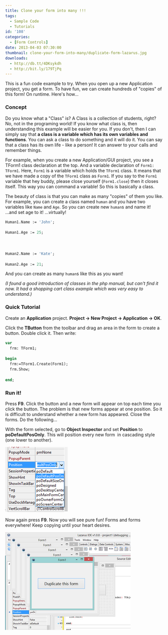```yaml
---
title: Clone your form into many !!!
tags:
  - Sample Code
  - Tutorials
id: '108'
categories:
  - [Form Controls]
date: 2013-04-03 07:30:00
thumbnail: clone-your-form-into-many/duplicate-form-lazarus.jpg
downloads:
  - http://db.tt/4DKsykdh
  - http://bit.ly/179TjPq
---
```


This is a fun code example to try. When you open up a new Application project, you get a form. To have fun, we can create hundreds of "copies" of this form! On runtime. Here's how...
<!-- more -->


### Concept

Do you know what a "Class" is? A Class is a collection of students, right? No, not in the programing world! If you know what class is, then understanding this example will be easier for you. If you don't, then I can simply say that **a class is a variable which has its own variables and functions**. You can ask a class to do something and it will do it. You can say that a class has its own life - like a person! It can answer to your calls and remember things.

For example, when you create a new Application/GUI project, you see a TForm1 class declaration at the top. And a variable declaration of `Form1: TForm1`. Here, `Form1` is a variable which holds the `TForm1` class. It means that we have made a copy of the `TForm1` class as `Form1`. If you say to the `Form1` variable that hey buddy, please close yourself (`Form1.close`) then it closes itself. This way you can command a variable! So this is basically a class.

The beauty of class is that you can make as many "copies" of them you like. For example, you can create a class named `human` and you have two variables like `Name` and `Age`. So you can create new `human`s and name it! ...and set age to it! ...virtually!

```pascal
Human1.Name := 'John';

Human1.Age := 25;



Human2.Name := 'Kate';

Human2.Age := 21;
```

And you can create as many `human`s like this as you want!

_(I found a good introduction of classes in the php manual, but can't find it now. It had a shopping cart class example which was very easy to understand.)_


### Quick Tutorial

Create an **Application** project. **Project -> New Project -> Application -> OK**.


Click the **TButton** from the toolbar and drag an area in the form to create a button. Double click it. Then write:

```pascal
var
  frm: TForm1;

begin
  frm:=TForm1.Create(Form1);
  frm.Show;

end;
```


### Run it!

Press **F9**. Click the button and a new form will appear on top each time you click the button. The problem is that new forms appear at one position. So it is difficult to understand whether a new form has appeared. Close the forms. Do the following...

With the form selected, go to **Object Inspector** and set **Position** to **poDefaultPosOnly**. This will position every new form  in cascading style (one lower to another).


![Changing Position property to place each form in a slightly different place on screen](clone-your-form-into-many/properties.gif)


Now again press **F9**. Now you will see pure fun! Forms and forms everywhere! Keep copying until your heart desires.


![Forms copying itself on the screen, coded with Lazarus](clone-your-form-into-many/duplicate-form-lazarus.jpg)
